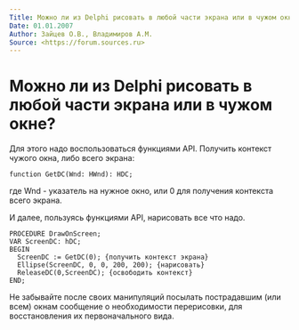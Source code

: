 ```yaml
---
Title: Можно ли из Delphi рисовать в любой части экрана или в чужом окне?
Date: 01.01.2007
Author: Зайцев О.В., Владимиров А.М.
Source: <https://forum.sources.ru>
---
```



Можно ли из Delphi рисовать в любой части экрана или в чужом окне?
==================================================================

Для этого надо воспользоваться функциями API. Получить контекст чужого
окна, либо всего экрана:

    function GetDC(Wnd: HWnd): HDC;

где Wnd - указатель на нужное окно, или 0 для получения контекста всего
экрана.

И далее, пользуясь функциями API, нарисовать все что надо.

    PROCEDURE DrawOnScreen; 
    VAR ScreenDC: hDC; 
    BEGIN 
      ScreenDC := GetDC(0); {получить контекст экрана} 
      Ellipse(ScreenDC, 0, 0, 200, 200); {нарисовать} 
      ReleaseDC(0,ScreenDC); {освободить контекст} 
    END; 

Не забывайте после своих манипуляций посылать пострадавшим (или всем)
окнам сообщение о необходимости перерисовки, для восстановления их
первоначального вида.

